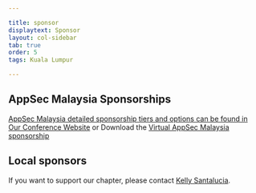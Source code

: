 ```yaml
---

title: sponsor
displaytext: Sponsor
layout: col-sidebar
tab: true
order: 5
tags: Kuala Lumpur

---
```


## AppSec Malaysia Sponsorships

[AppSec Malaysia detailed sponsorship tiers and options can be found in Our Conference Website](https://globalappsec.org/)
or Download the [Virtual AppSec Malaysia sponsorship](https://github.com/OWASP/www-chapter-kuala-lumpur/blob/master/AppsecMalaysia.pdf)

## Local sponsors

If you want to support our chapter, please contact [Kelly Santalucia](mailto:Kelly.Santalucia@owasp.org). 
